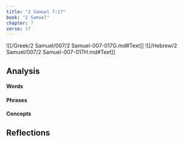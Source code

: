 ```yaml
---
title: "2 Samuel 7:17"
book: "2 Samuel"
chapter: 7
verse: 17
---
```

![[/Greek/2 Samuel/007/2 Samuel-007-017G.md#Text]]
![[/Hebrew/2 Samuel/007/2 Samuel-007-017H.md#Text]]

## Analysis

#### Words

#### Phrases

#### Concepts

## Reflections
